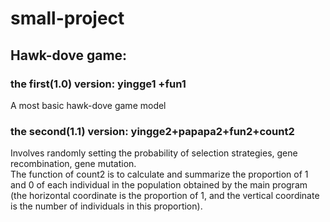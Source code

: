 # small-project
## Hawk-dove game:
### the first(1.0) version: yingge1 +fun1
A most basic hawk-dove game model
### the second(1.1) version: yingge2+papapa2+fun2+count2 
Involves randomly setting the probability of selection strategies, gene recombination, gene mutation.       
The function of count2 is to calculate and summarize the proportion of 1 and 0 of each individual in the population obtained by the main program (the horizontal coordinate is the proportion of 1, and the vertical coordinate is the number of individuals in this proportion).
